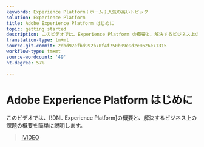 ```yaml
---
keywords: Experience Platform；ホーム；人気の高いトピック
solution: Experience Platform
title: Adobe Experience Platform はじめに
topic: getting started
description: このビデオでは、Experience Platform の概要と、解決するビジネス上の課題の概要を簡単に説明します。
translation-type: tm+mt
source-git-commit: 2dbd92efbd992b70f4f750b09e9d2e0626e71315
workflow-type: tm+mt
source-wordcount: '49'
ht-degree: 57%

---
```



# Adobe Experience Platform はじめに

このビデオでは、[!DNL Experience Platform]の概要と、解決するビジネス上の課題の概要を簡単に説明します。

>[!VIDEO](https://video.tv.adobe.com/v/32797?quality=12&learn=on)